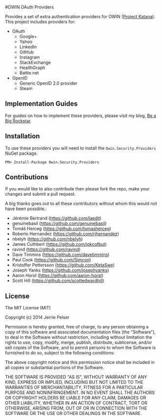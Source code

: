 #OWIN OAuth Providers

Provides a set of extra authentication providers for OWIN ([Project Katana](http://katanaproject.codeplex.com/)).  This project includes providers for:
- OAuth
  - Google+
  - Yahoo
  - LinkedIn
  - GitHub
  - Instagram
  - StackExchange
  - HealthGraph
  - Battle.net
- OpenID
  - Generic OpenID 2.0 provider
  - Steam

## Implementation Guides
For guides on how to implement these providers, please visit my blog, [Be a Big Rockstar](http://www.beabigrockstar.com).

## Installation
To use these providers you will need to install the ```Owin.Security.Providers``` NuGet package.

```
PM> Install-Package Owin.Security.Providers
```

## Contributions

If you would like to also contribute then please fork the repo, make your changes and submit a pull request.

A big thanks goes out to all these contributors without whom this would not have been possible.:
* Jérémie Bertrand (https://github.com/laedit)
* genuinebasil (https://github.com/genuinebasil)
* Tomáš Herceg (https://github.com/tomasherceg)
* Roberto Hernandez (https://github.com/rjhernandez)
* nbelyh (https://github.com/nbelyh)
* James Cuthbert (https://github.com/jokcofbut)
* ravind (https://github.com/ravind)
* Dave Timmins (https://github.com/davetimmins)
* Paul Cook (https://github.com/Simcon)
* Kristoffer Pettersson (https://github.com/KetaSwe)
* Joseph Yanks (https://github.com/josephyanks)
* Aaron Horst (https://github.com/aaron-horst)
* Scott Hill (https://github.com/scottedwardhill)

## License

The MIT License (MIT)

Copyright (c) 2014 Jerrie Pelser

Permission is hereby granted, free of charge, to any person obtaining a copy
of this software and associated documentation files (the "Software"), to deal
in the Software without restriction, including without limitation the rights
to use, copy, modify, merge, publish, distribute, sublicense, and/or sell
copies of the Software, and to permit persons to whom the Software is
furnished to do so, subject to the following conditions:

The above copyright notice and this permission notice shall be included in all
copies or substantial portions of the Software.

THE SOFTWARE IS PROVIDED "AS IS", WITHOUT WARRANTY OF ANY KIND, EXPRESS OR
IMPLIED, INCLUDING BUT NOT LIMITED TO THE WARRANTIES OF MERCHANTABILITY,
FITNESS FOR A PARTICULAR PURPOSE AND NONINFRINGEMENT. IN NO EVENT SHALL THE
AUTHORS OR COPYRIGHT HOLDERS BE LIABLE FOR ANY CLAIM, DAMAGES OR OTHER
LIABILITY, WHETHER IN AN ACTION OF CONTRACT, TORT OR OTHERWISE, ARISING FROM,
OUT OF OR IN CONNECTION WITH THE SOFTWARE OR THE USE OR OTHER DEALINGS IN THE
SOFTWARE.
